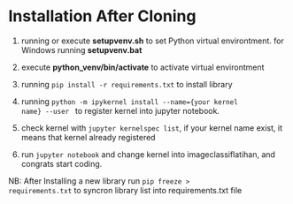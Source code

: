 # Installation  After Cloning
1. running or execute **setupvenv.sh** to set Python virtual environtment. for Windows running **setupvenv.bat**

2. execute **python_venv/bin/activate** to activate virtual environtment

3. running <code>pip install -r requirements.txt</code> to install library

4. running <code>python -m ipykernel install --name={your kernel name} --user </code> to register kernel into jupyter notebook.

5. check kernel with <code>jupyter kernelspec list</code>, if your kernel name exist, it means that kernel already registered

6. run <code>jupyter notebook</code> and change kernel into imageclassiflatihan, and congrats start coding.


NB: After Installing a new library run <code>pip freeze > requirements.txt</code> to syncron library list into requirements.txt file
